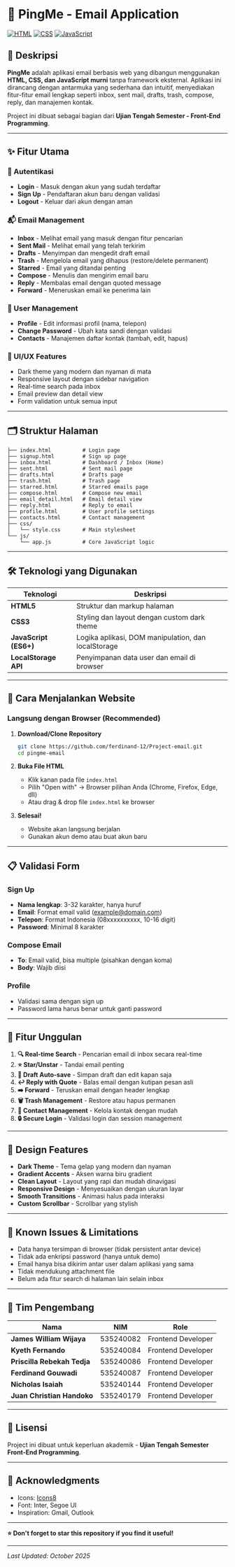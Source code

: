 # 📧 PingMe - Email Application

[![HTML](https://img.shields.io/badge/HTML5-E34F26?style=flat&logo=html5&logoColor=white)](https://developer.mozilla.org/en-US/docs/Web/HTML)
[![CSS](https://img.shields.io/badge/CSS3-1572B6?style=flat&logo=css3&logoColor=white)](https://developer.mozilla.org/en-US/docs/Web/CSS)
[![JavaScript](https://img.shields.io/badge/JavaScript-F7DF1E?style=flat&logo=javascript&logoColor=black)](https://developer.mozilla.org/en-US/docs/Web/JavaScript)

## 📌 Deskripsi

**PingMe** adalah aplikasi email berbasis web yang dibangun menggunakan **HTML, CSS, dan JavaScript murni** tanpa framework eksternal. Aplikasi ini dirancang dengan antarmuka yang sederhana dan intuitif, menyediakan fitur-fitur email lengkap seperti inbox, sent mail, drafts, trash, compose, reply, dan manajemen kontak.

Project ini dibuat sebagai bagian dari **Ujian Tengah Semester - Front-End Programming**.

---

## ✨ Fitur Utama

### 🔐 Autentikasi
- **Login** - Masuk dengan akun yang sudah terdaftar
- **Sign Up** - Pendaftaran akun baru dengan validasi
- **Logout** - Keluar dari akun dengan aman

### 📬 Email Management
- **Inbox** - Melihat email yang masuk dengan fitur pencarian
- **Sent Mail** - Melihat email yang telah terkirim
- **Drafts** - Menyimpan dan mengedit draft email
- **Trash** - Mengelola email yang dihapus (restore/delete permanent)
- **Starred** - Email yang ditandai penting
- **Compose** - Menulis dan mengirim email baru
- **Reply** - Membalas email dengan quoted message
- **Forward** - Meneruskan email ke penerima lain

### 👤 User Management
- **Profile** - Edit informasi profil (nama, telepon)
- **Change Password** - Ubah kata sandi dengan validasi
- **Contacts** - Manajemen daftar kontak (tambah, edit, hapus)

### 🎨 UI/UX Features
- Dark theme yang modern dan nyaman di mata
- Responsive layout dengan sidebar navigation
- Real-time search pada inbox
- Email preview dan detail view
- Form validation untuk semua input

---

## 🗂️ Struktur Halaman

```
├── index.html          # Login page
├── signup.html         # Sign up page
├── inbox.html          # Dashboard / Inbox (Home)
├── sent.html           # Sent mail page
├── drafts.html         # Drafts page
├── trash.html          # Trash page
├── starred.html        # Starred emails page
├── compose.html        # Compose new email
├── email_detail.html   # Email detail view
├── reply.html          # Reply to email
├── profile.html        # User profile settings
├── contacts.html       # Contact management
├── css/
│   └── style.css       # Main stylesheet
└── js/
    └── app.js          # Core JavaScript logic
```

---

## 🛠️ Teknologi yang Digunakan

| Teknologi | Deskripsi |
|-----------|-----------|
| **HTML5** | Struktur dan markup halaman |
| **CSS3** | Styling dan layout dengan custom dark theme |
| **JavaScript (ES6+)** | Logika aplikasi, DOM manipulation, dan localStorage |
| **LocalStorage API** | Penyimpanan data user dan email di browser |

---

## 🚀 Cara Menjalankan Website

### Langsung dengan Browser (Recommended)

1. **Download/Clone Repository**
   ```bash
   git clone https://github.com/ferdinand-12/Project-email.git
   cd pingme-email
   ```

2. **Buka File HTML**
   - Klik kanan pada file `index.html`
   - Pilih "Open with" → Browser pilihan Anda (Chrome, Firefox, Edge, dll)
   - Atau drag & drop file `index.html` ke browser

3. **Selesai!**
   - Website akan langsung berjalan
   - Gunakan akun demo atau buat akun baru

---

## 📋 Validasi Form

### Sign Up
- **Nama lengkap**: 3-32 karakter, hanya huruf
- **Email**: Format email valid (example@domain.com)
- **Telepon**: Format Indonesia (08xxxxxxxxxx, 10-16 digit)
- **Password**: Minimal 8 karakter

### Compose Email
- **To**: Email valid, bisa multiple (pisahkan dengan koma)
- **Body**: Wajib diisi

### Profile
- Validasi sama dengan sign up
- Password lama harus benar untuk ganti password

---

## 🎯 Fitur Unggulan

1. **🔍 Real-time Search** - Pencarian email di inbox secara real-time
2. **⭐ Star/Unstar** - Tandai email penting
3. **📝 Draft Auto-save** - Simpan draft dan edit kapan saja
4. **↩️ Reply with Quote** - Balas email dengan kutipan pesan asli
5. **➡️ Forward** - Teruskan email dengan header lengkap
6. **🗑️ Trash Management** - Restore atau hapus permanen
7. **📇 Contact Management** - Kelola kontak dengan mudah
8. **🔒 Secure Login** - Validasi login dan session management

---

## 🎨 Design Features

- **Dark Theme** - Tema gelap yang modern dan nyaman
- **Gradient Accents** - Aksen warna biru gradient
- **Clean Layout** - Layout yang rapi dan mudah dinavigasi
- **Responsive Design** - Menyesuaikan dengan ukuran layar
- **Smooth Transitions** - Animasi halus pada interaksi
- **Custom Scrollbar** - Scrollbar yang stylish

---

## 🐛 Known Issues & Limitations

- Data hanya tersimpan di browser (tidak persistent antar device)
- Tidak ada enkripsi password (hanya untuk demo)
- Email hanya bisa dikirim antar user dalam aplikasi yang sama
- Tidak mendukung attachment file
- Belum ada fitur search di halaman lain selain inbox

---

## 👥 Tim Pengembang

| Nama | NIM | Role |
|------|-----|------|
| **James William Wijaya** | 535240082 | Frontend Developer |
| **Kyeth Fernando** | 535240084 | Frontend Developer |
| **Priscilla Rebekah Tedja** | 535240086 | Frontend Developer |
| **Ferdinand Gouwadi** | 535240087 | Frontend Developer |
| **Nicholas Isaiah** | 535240144 | Frontend Developer |
| **Juan Christian Handoko** | 535240179 | Frontend Developer |

---

## 📄 Lisensi

Project ini dibuat untuk keperluan akademik - **Ujian Tengah Semester Front-End Programming**.

---

## 🙏 Acknowledgments

- Icons: [Icons8](https://icons8.com/)
- Font: Inter, Segoe UI
- Inspiration: Gmail, Outlook

---

**⭐ Don't forget to star this repository if you find it useful!**

---

*Last Updated: October 2025*
